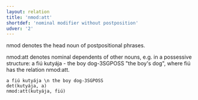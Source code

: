 ```yaml
---
layout: relation
title: 'nmod:att'
shortdef: 'nominal modifier without postposition'
udver: '2'
---
```


nmod denotes the head noun of postpositional phrases.

nmod:att denotes nominal dependents of other nouns, e.g. in a possessive structure: a fiú kutyája - the boy dog-3SGPOSS "the boy's dog", where fiú has the relation nmod:att.

~~~ sdparse
a fiú kutyája \n the boy dog-3SGPOSS
det(kutyája, a)
nmod:att(kutyája, fiú)
~~~

<!-- Interlanguage links updated Po 11. listopadu 2024, 20:11:03 CET -->
